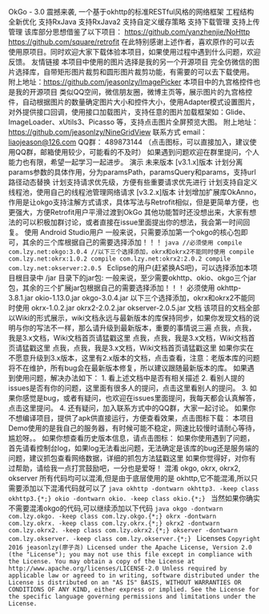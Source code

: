 OkGo - 3.0 震撼来袭, 一个基于okhttp的标准RESTful风格的网络框架 工程结构全新优化 支持RxJava 支持RxJava2 支持自定义缓存策略 支持下载管理 支持上传管理 该库部分思想借鉴了以下项目： https://github.com/yanzhenjie/NoHttp https://github.com/square/retrofit 在此特别感谢上述作者，喜欢原作的可以去使用原项目。同时欢迎大家下载体验本项目，如果使用过程中遇到什么问题，欢迎反馈。 友情链接 本项目中使用的图片选择是我的另一个开源项目 完全仿微信的图片选择库，自带矩形图片裁剪和圆形图片裁剪功能，有需要的可以去下载使用。 附上地址：https://github.com/jeasonlzy/ImagePicker 本项目中的九宫格控件也是我的开源项目 类似QQ空间，微信朋友圈，微博主页等，展示图片的九宫格控件，自动根据图片的数量确定图片大小和控件大小，使用Adapter模式设置图片，对外提供接口回调，使用接口加载图片，支持任意的图片加载框架如：Glide、ImageLoader、xUtils3、Picasso 等，支持点击图片全屏预览大图。 附上地址：https://github.com/jeasonlzy/NineGridView 联系方式 email： liaojeason@126.com QQ群： 489873144 （点击图标，可以直接加入，建议使用QQ群，邮箱使用较少，可能看的不及时） 如果遇到问题欢迎在群里提问，个人能力也有限，希望一起学习一起进步。 演示 未来版本 [v3.1.x]版本 计划分离params参数的具体作用，分为paramsPath，paramsQuery和params，支持url路径动态替换 计划支持请求优先级，方便有些重要请求优先进行 计划支持自定义线程池，使用自己的线程池管理网络请求 [v3.2.x]版本 计划增加扩展库OkAnno，作用是让okgo支持注解方式请求，具体写法与Retrofit相似，但是更简单方便，也更强大，方便Retrofit用户平滑过渡到OkGo 其他功能暂时还没想出来，大家有想法的可以积极加群讨论，或者直接在issue里面提出你的想法，我会第一时间回复。 使用 Android Studio用户 一般来说，只需要添加第一个okgo的核心包即可，其余的三个库根据自己的需要选择添加！！！ ```java //必须使用 compile com.lzy.net:okgo:3.0.4 //以下三个选择添加，okrx和okrx2不能同时使用 compile com.lzy.net:okrx:1.0.2 compile com.lzy.net:okrx2:2.0.2 compile com.lzy.net:okserver:2.0.5 ``` Eclipse的用户(赶紧换AS吧)，可以选择添加本项目根目录中 /jar 目录下的jar包: 一般来说，至少需要okhttp、okio、okgo三个jar包，其余的三个扩展jar包根据自己的需要选择添加！！！ 必须使用 okhttp-3.8.1.jar okio-1.13.0.jar okgo-3.0.4.jar 以下三个选择添加，okrx和okrx2不能同时使用 okrx-1.0.2.jar okrx2-2.0.2.jar okserver-2.0.5.jar 文档 该项目的文档全部以Wiki的形式展示，wiki文档永远与最新版本的库保持同步，如果你发现文档的说明与你的写法不一样，那么请升级到最新版本，重要的事情说三遍 点我，点我，我是3.x文档，Wiki文档首页请猛戳这里 点我，点我，我是3.x文档，Wiki文档首页请猛戳这里 点我，点我，我是3.x文档，Wiki文档首页请猛戳这里 如果你实在不愿意升级到3.x版本，这里有2.x版本的文档，点击查看，注意：老版本库的问题将不在维护，所有bug会在最新版本修复，所以建议跟随最新版本的库。 如果遇到使用问题，解决办法如下： 1. 看上述文档中是否有相关描述 2. 看别人提的issues是否有你的问题，这里面有很多人的提问，点击这里看别人的提问。 3. 如果你感觉是bug，或者有疑问，也欢迎在issues里面提问，我每天都会认真解答，点击这里提问。 4. 还有疑问，加入联系方式中的QQ群，大家一起讨论。 如果你不想编译项目，提供了apk供直接运行，方便查看效果，点击图标下载： 本项目Demo使用的是我自己的服务器，有时候可能不稳定，网速比较慢时请耐心等待，尴尬呀。。 如果你想查看历史版本信息，请点击图标： 如果你使用遇到了问题，首先请看控制台log，如果log无法看出问题，无法确定是该库的bug还是服务端的问题，建议抓包查看网络数据，详细的抓包方法猛戳这里 如果你觉得好，对你有过帮助，请给我一点打赏鼓励吧，一分也是爱呀！ 混淆 okgo, okrx, okrx2, okserver 所有代码均可以混淆,但是由于底层使用的是 okhttp,它不能混淆,所以只需要添加以下混淆代码就可以了 ```java okhttp -dontwarn okhttp3. -keep class okhttp3.{*;} okio -dontwarn okio. -keep class okio.{*;} ``` 当然如果你确实不需要混淆okgo的代码,可以继续添加以下代码 ```java okgo -dontwarn com.lzy.okgo. -keep class com.lzy.okgo.{*;} okrx -dontwarn com.lzy.okrx. -keep class com.lzy.okrx.{*;} okrx2 -dontwarn com.lzy.okrx2. -keep class com.lzy.okrx2.{*;} okserver -dontwarn com.lzy.okserver. -keep class com.lzy.okserver.{*;} ``` Licenses ``` Copyright 2016 jeasonlzy(廖子尧) Licensed under the Apache License, Version 2.0 (the "License"); you may not use this file except in compliance with the License. You may obtain a copy of the License at http://www.apache.org/licenses/LICENSE-2.0 Unless required by applicable law or agreed to in writing, software distributed under the License is distributed on an "AS IS" BASIS, WITHOUT WARRANTIES OR CONDITIONS OF ANY KIND, either express or implied. See the License for the specific language governing permissions and limitations under the License. ```